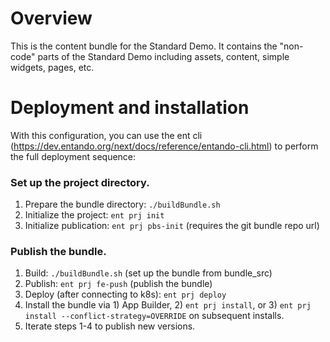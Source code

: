 # Overview
This is the content bundle for the Standard Demo. It contains the "non-code" parts of the Standard Demo including assets, content, simple widgets, pages, etc.

# Deployment and installation

With this configuration, you can use the ent cli (https://dev.entando.org/next/docs/reference/entando-cli.html) to perform the full deployment sequence:

### Set up the project directory.

1. Prepare the bundle directory: `./buildBundle.sh`
2. Initialize the project: `ent prj init`
3. Initialize publication: `ent prj pbs-init` (requires the git bundle repo url)

### Publish the bundle.

1. Build: `./buildBundle.sh` (set up the bundle from bundle_src)
2. Publish: `ent prj fe-push` (publish the bundle)
3. Deploy (after connecting to k8s): `ent prj deploy`
4. Install the bundle via 1) App Builder, 2) `ent prj install`, or 3) `ent prj install --conflict-strategy=OVERRIDE` on subsequent installs.
5. Iterate steps 1-4 to publish new versions.
